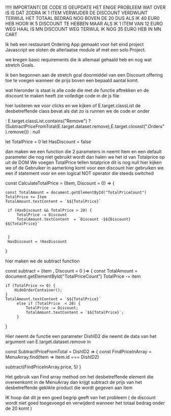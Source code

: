 
!!!!! IMPORTANT( DE CODE IS GEUPDATE HET ENIGE PROBLEEM WAT OVER IS IS DAT ZODRA IK 1 ITEM VERWIJDER DE DISCOUNT VERDWIJNT TERWIJL HET TOTAAL BEDRAG NOG BOVEN DE 20 DUS ALS IK 40 EUR0 HEB HOOR IK 5 DISCOUNT TE HEBBEN MAAR ALS IK
1 ITEM VAN 12 EURO WEG HAAL IS MN DISCOUNT WEG TERWIJL IK NOG 35 EURO HEB IN MN CART 

Ik heb een restaurant Ordering App gemaakt voor het eind project Javascript we sloten de allerlaatse module af met een solo Project.

we kregen basic requirements die ik allemaal gehaald heb en nog wat stretch Goals.

ik ben begonnen aan de stretch goal doormiddel van een Discount offering toe te voegen wanneer de prijs boven een bepaald aantal komt.

wat hieronder is staat is alle code die met de functie aftrekken en de discount te maken heeft zie volledige code in de js file 

hier lusiteren we voor clicks en we kijken of E.target.classList de desbetreffende class bevat als dat zo is runnen we de code er onder

: E.target.classList.contains("Remove") ?
               (SubtractPriceFromTotal(E.target.dataset.remove),E.target.closest(".Orders").remove()) : null


 let TotalPrice = 0 
 let HasDiscount = false

dan maken we een function die 2 parameters in neemt Item en een default parameter die nog niet gebruikt wordt
dan halen we het id van Totalprice op uit de DOM
 We voegen TotalPrice tellen totalprice dit is nog null
 hier kijken we of de Gebruiker in aamerking komt voor een discount hier gebruiken we een if statement voor en een logical NOT operator die steeds switched 

const CalculateTotalPrice = (Item, Discount = 0) => {
  
    const TotalAmount = document.getElementById("TotalPriceCount")
    TotalPrice += Item
    TotalAmount.textContent = `$${TotalPrice}`
     
     if (HasDiscount && TotalPrice > 20) {
         TotalPrice -= Discount
         TotalAmount.textContent  = `Discount -$${Discount} $${TotalPrice}`
    
    
     }
     HasDiscount = !HasDiscount
}

hier maken we de subtract function 

const subtract = (item , Discount = 0 )=> {
    const TotalAmount = document.getElementById("TotalPriceCount")
    TotalPrice -= item

    if (TotalPrice <= 0) {
        HideOrderContainer();
    }
    TotalAmount.textContent = `$${TotalPrice}`
         else if (TotalPrice  < 20) {
             TotalPrice -= Discount;
             TotalAmount.textContent = `$${TotalPrice}`;
         }

}

Hier neemt de functie een parameter DishID2 die neemt de data van het argument van E.target.dataset.remove in

const SubtractPriceFromTotal = DishID2 => {
    const FindPriceInArray = MenuArray.find(Item => Item.id === DishID2)
    
   subtract(FindPriceInArray.price, 5)
}

 Het gebruik van Find array method om het desbetreffende element die overeenkomt in de MenuArray
 dan krijgt subtract de prijs van het desbetreffende geklikte product die wordt gegeven aan item

IK hoop dat dit je een goed begrip geeft van het probleem ( de discount wordt niet goed toegevoegd en verwijderd wanneer het totaal bedrag onder de 20 komt )
